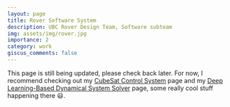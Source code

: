 ```yaml
---
layout: page
title: Rover Software System
description: UBC Rover Design Team, Software subteam
img: assets/img/rover.jpg
importance: 2
category: work
giscus_comments: false
---
```


This page is still being updated, please check back later. For now, I recommend checking out my [CubeSat Control System](../2_project) page and my [Deep Learning-Based Dynamical System Solver](../4_project) page, some really cool stuff happening there 😃.
